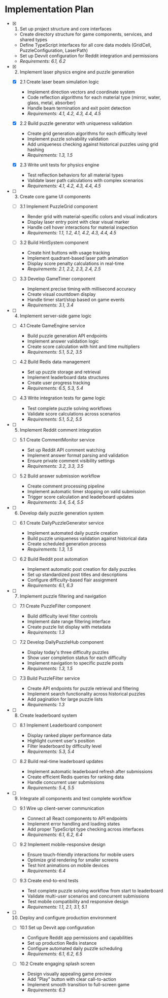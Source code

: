 # Implementation Plan

- [x] 1. Set up project structure and core interfaces

  - Create directory structure for game components, services, and shared types
  - Define TypeScript interfaces for all core data models (GridCell, PuzzleConfiguration, LaserPath)
  - Set up Devvit configuration for Reddit integration and permissions
  - _Requirements: 6.1, 6.2_

- [x] 2. Implement laser physics engine and puzzle generation

  - [x] 2.1 Create laser beam simulation logic

    - Implement direction vectors and coordinate system
    - Code reflection algorithms for each material type (mirror, water, glass, metal, absorber)
    - Handle beam termination and exit point detection
    - _Requirements: 4.1, 4.2, 4.3, 4.4, 4.5_

  - [x] 2.2 Build puzzle generator with uniqueness validation

    - Create grid generation algorithms for each difficulty level
    - Implement puzzle solvability validation
    - Add uniqueness checking against historical puzzles using grid hashing
    - _Requirements: 1.3, 1.5_

  - [x] 2.3 Write unit tests for physics engine

    - Test reflection behaviors for all material types
    - Validate laser path calculations with complex scenarios
    - _Requirements: 4.1, 4.2, 4.3, 4.4, 4.5_

- [ ] 3. Create core game UI components

  - [ ] 3.1 Implement PuzzleGrid component

    - Render grid with material-specific colors and visual indicators
    - Display laser entry point with clear visual marker
    - Handle cell hover interactions for material inspection
    - _Requirements: 1.1, 1.2, 4.1, 4.2, 4.3, 4.4, 4.5_

  - [ ] 3.2 Build HintSystem component

    - Create hint buttons with usage tracking
    - Implement quadrant-based laser path animation
    - Display score penalty calculations in real-time
    - _Requirements: 2.1, 2.2, 2.3, 2.4, 2.5_

  - [ ] 3.3 Develop GameTimer component
    - Implement precise timing with millisecond accuracy
    - Create visual countdown display
    - Handle timer start/stop based on game events
    - _Requirements: 3.1, 3.4_

- [ ] 4. Implement server-side game logic

  - [ ] 4.1 Create GameEngine service

    - Build puzzle generation API endpoints
    - Implement answer validation logic
    - Create score calculation with hint and time multipliers
    - _Requirements: 5.1, 5.2, 3.5_

  - [ ] 4.2 Build Redis data management

    - Set up puzzle storage and retrieval
    - Implement leaderboard data structures
    - Create user progress tracking
    - _Requirements: 6.5, 5.3, 5.4_

  - [ ] 4.3 Write integration tests for game logic
    - Test complete puzzle solving workflows
    - Validate score calculations across scenarios
    - _Requirements: 5.1, 5.2, 5.5_

- [ ] 5. Implement Reddit comment integration

  - [ ] 5.1 Create CommentMonitor service

    - Set up Reddit API comment watching
    - Implement answer format parsing and validation
    - Ensure private comment visibility settings
    - _Requirements: 3.2, 3.3, 3.5_

  - [ ] 5.2 Build answer submission workflow
    - Create comment processing pipeline
    - Implement automatic timer stopping on valid submission
    - Trigger score calculation and leaderboard updates
    - _Requirements: 3.4, 5.4, 5.5_

- [ ] 6. Develop daily puzzle generation system

  - [ ] 6.1 Create DailyPuzzleGenerator service

    - Implement automated daily puzzle creation
    - Build puzzle uniqueness validation against historical data
    - Create scheduled generation process
    - _Requirements: 1.3, 1.5_

  - [ ] 6.2 Build Reddit post automation
    - Implement automatic post creation for daily puzzles
    - Set up standardized post titles and descriptions
    - Configure difficulty-based flair assignment
    - _Requirements: 6.1, 6.3_

- [ ] 7. Implement puzzle filtering and navigation

  - [ ] 7.1 Create PuzzleFilter component

    - Build difficulty level filter controls
    - Implement date range filtering interface
    - Create puzzle list display with metadata
    - _Requirements: 1.3_

  - [ ] 7.2 Develop DailyPuzzleHub component

    - Display today's three difficulty puzzles
    - Show user completion status for each difficulty
    - Implement navigation to specific puzzle posts
    - _Requirements: 1.3, 1.5_

  - [ ] 7.3 Build PuzzleFilter service
    - Create API endpoints for puzzle retrieval and filtering
    - Implement search functionality across historical puzzles
    - Add pagination for large puzzle lists
    - _Requirements: 1.3_

- [ ] 8. Create leaderboard system

  - [ ] 8.1 Implement Leaderboard component

    - Display ranked player performance data
    - Highlight current user's position
    - Filter leaderboard by difficulty level
    - _Requirements: 5.3, 5.4_

  - [ ] 8.2 Build real-time leaderboard updates
    - Implement automatic leaderboard refresh after submissions
    - Create efficient Redis queries for ranking data
    - Handle concurrent user submissions
    - _Requirements: 5.4, 5.5_

- [ ] 9. Integrate all components and test complete workflow

  - [ ] 9.1 Wire up client-server communication

    - Connect all React components to API endpoints
    - Implement error handling and loading states
    - Add proper TypeScript type checking across interfaces
    - _Requirements: 6.1, 6.2, 6.4_

  - [ ] 9.2 Implement mobile-responsive design

    - Ensure touch-friendly interactions for mobile users
    - Optimize grid rendering for smaller screens
    - Test hint animations on mobile devices
    - _Requirements: 6.4_

  - [ ] 9.3 Create end-to-end tests
    - Test complete puzzle solving workflow from start to leaderboard
    - Validate multi-user scenarios and concurrent submissions
    - Test mobile compatibility and responsive design
    - _Requirements: 1.1, 2.1, 3.1, 5.1_

- [ ] 10. Deploy and configure production environment

  - [ ] 10.1 Set up Devvit app configuration

    - Configure Reddit app permissions and capabilities
    - Set up production Redis instance
    - Configure automated daily puzzle scheduling
    - _Requirements: 6.1, 6.2, 6.5_

  - [ ] 10.2 Create engaging splash screen
    - Design visually appealing game preview
    - Add "Play" button with clear call-to-action
    - Implement smooth transition to full-screen game
    - _Requirements: 6.3_
